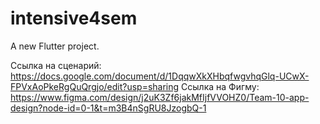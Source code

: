 # intensive4sem

A new Flutter project.

Ссылка на сценарий:  https://docs.google.com/document/d/1DqqwXkXHbqfwgvhqGlq-UCwX-FPVxAoPkeRgQuQrgjo/edit?usp=sharing
Ссылка на Фигму: https://www.figma.com/design/j2uK3Zf6jakMfIjfVVOHZ0/Team-10-app-design?node-id=0-1&t=m3B4nSgRU8JzogbQ-1
